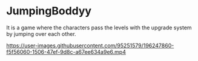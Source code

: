 # JumpingBoddyy
It is a game where the characters pass the levels with the upgrade system by jumping over each other.


https://user-images.githubusercontent.com/95251579/196247860-f5f56060-1506-47ef-9d8c-a67ee634a9e6.mp4

